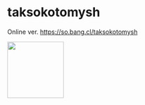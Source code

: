 # taksokotomysh
Online ver.
https://so.bang.cl/taksokotomysh

<a href="https://kisoqual.itch.io/tiemer">
  <img src="https://images.squarespace-cdn.com/content/v1/5c88336eda50d31190b37459/1607113648823-8RXVPLIWLVJ9TV1BVLG8/itch+badge-color.png" width=128px>
</a>
